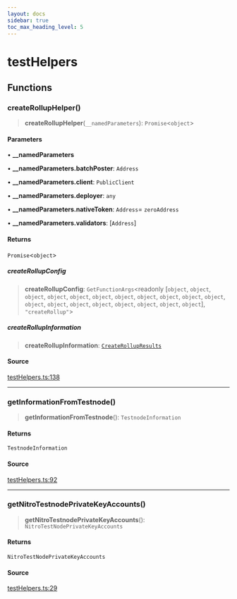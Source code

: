 ```yaml
---
layout: docs
sidebar: true
toc_max_heading_level: 5
---
```


# testHelpers

## Functions

### createRollupHelper()

> **createRollupHelper**(`__namedParameters`): `Promise`\<`object`\>

#### Parameters

• **\_\_namedParameters**

• **\_\_namedParameters.batchPoster**: `Address`

• **\_\_namedParameters.client**: `PublicClient`

• **\_\_namedParameters.deployer**: `any`

• **\_\_namedParameters.nativeToken**: `Address`= `zeroAddress`

• **\_\_namedParameters.validators**: [`Address`]

#### Returns

`Promise`\<`object`\>

##### createRollupConfig

> **createRollupConfig**: `GetFunctionArgs`\<readonly [`object`, `object`, `object`, `object`, `object`, `object`, `object`, `object`, `object`, `object`, `object`, `object`, `object`, `object`, `object`, `object`, `object`, `object`, `object`], `"createRollup"`\>

##### createRollupInformation

> **createRollupInformation**: [`CreateRollupResults`](createRollup.md#createrollupresults)

#### Source

[testHelpers.ts:138](https://github.com/offchainlabs/arbitrum-orbit-sdk/blob/fa20b8d23170b5196c4c9cdb5fc2dfefa349f1c8/src/testHelpers.ts#L138)

***

### getInformationFromTestnode()

> **getInformationFromTestnode**(): `TestnodeInformation`

#### Returns

`TestnodeInformation`

#### Source

[testHelpers.ts:92](https://github.com/offchainlabs/arbitrum-orbit-sdk/blob/fa20b8d23170b5196c4c9cdb5fc2dfefa349f1c8/src/testHelpers.ts#L92)

***

### getNitroTestnodePrivateKeyAccounts()

> **getNitroTestnodePrivateKeyAccounts**(): `NitroTestNodePrivateKeyAccounts`

#### Returns

`NitroTestNodePrivateKeyAccounts`

#### Source

[testHelpers.ts:29](https://github.com/offchainlabs/arbitrum-orbit-sdk/blob/fa20b8d23170b5196c4c9cdb5fc2dfefa349f1c8/src/testHelpers.ts#L29)
